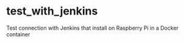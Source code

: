 # test_with_jenkins
Test connection with Jenkins that install on Raspberry Pi in a Docker container
